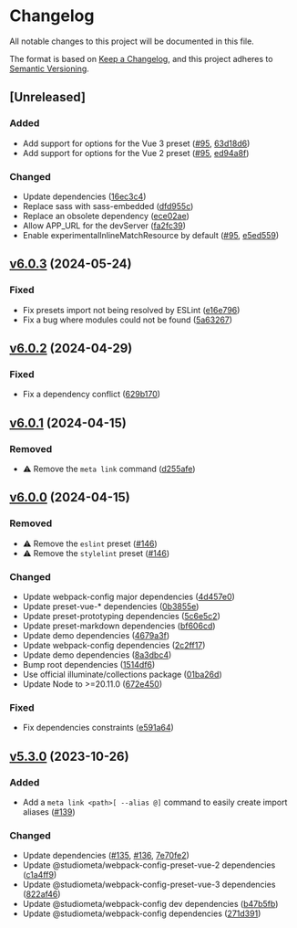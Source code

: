 # Changelog

All notable changes to this project will be documented in this file.

The format is based on [Keep a Changelog](https://keepachangelog.com/en/1.0.0/), and this project adheres to [Semantic Versioning](https://semver.org/spec/v2.0.0.html).

## [Unreleased]

### Added

- Add support for options for the Vue 3 preset ([#95](https://github.com/studiometa/webpack-config/pull/95), [63d18d6](https://github.com/studiometa/webpack-config/commits/63d18d6))
- Add support for options for the Vue 2 preset ([#95](https://github.com/studiometa/webpack-config/pull/95), [ed94a8f](https://github.com/studiometa/webpack-config/commits/ed94a8f))

### Changed

- Update dependencies ([16ec3c4](https://github.com/studiometa/webpack-config/commits/16ec3c4))
- Replace sass with sass-embedded ([dfd955c](https://github.com/studiometa/webpack-config/commits/dfd955c))
- Replace an obsolete dependency ([ece02ae](https://github.com/studiometa/webpack-config/commits/ece02ae))
- Allow APP_URL for the devServer ([fa2fc39](https://github.com/studiometa/webpack-config/commits/fa2fc39))
- Enable experimentalInlineMatchResource by default ([#95](https://github.com/studiometa/webpack-config/pull/95), [e5ed559](https://github.com/studiometa/webpack-config/commits/e5ed559))

## [v6.0.3](https://github.com/studiometa/webpack-config/compare/6.0.2..6.0.3) (2024-05-24)

### Fixed

- Fix presets import not being resolved by ESLint ([e16e796](https://github.com/studiometa/webpack-config/commit/e16e796))
- Fix a bug where modules could not be found ([5a63267](https://github.com/studiometa/webpack-config/commit/5a63267))

## [v6.0.2](https://github.com/studiometa/webpack-config/compare/6.0.1..6.0.2) (2024-04-29)

### Fixed

- Fix a dependency conflict ([629b170](https://github.com/studiometa/webpack-config/commit/629b170))

## [v6.0.1](https://github.com/studiometa/webpack-config/compare/6.0.0..6.0.1) (2024-04-15)

### Removed

- ⚠️ Remove the `meta link` command ([d255afe](https://github.com/studiometa/webpack-config/commit/d255afe))

## [v6.0.0](https://github.com/studiometa/webpack-config/compare/5.3.0..6.0.0) (2024-04-15)

### Removed

- ⚠️ Remove the `eslint` preset ([#146](https://github.com/studiometa/webpack-config/pull/146))
- ⚠️ Remove the `stylelint` preset ([#146](https://github.com/studiometa/webpack-config/pull/146))

### Changed

- Update webpack-config major dependencies ([4d457e0](https://github.com/studiometa/webpack-config/4d457e0))
- Update preset-vue-\* dependencies ([0b3855e](https://github.com/studiometa/webpack-config/0b3855e))
- Update preset-prototyping dependencies ([5c6e5c2](https://github.com/studiometa/webpack-config/5c6e5c2))
- Update preset-markdown dependencies ([bf606cd](https://github.com/studiometa/webpack-config/bf606cd))
- Update demo dependencies ([4679a3f](https://github.com/studiometa/webpack-config/4679a3f))
- Update webpack-config dependencies ([2c2ff17](https://github.com/studiometa/webpack-config/2c2ff17))
- Update demo dependencies ([8a3dbc4](https://github.com/studiometa/webpack-config/8a3dbc4))
- Bump root dependencies ([1514df6](https://github.com/studiometa/webpack-config/1514df6))
- Use official illuminate/collections package ([01ba26d](https://github.com/studiometa/webpack-config/01ba26d))
- Update Node to >=20.11.0 ([672e450](https://github.com/studiometa/webpack-config/commit/672e450))

### Fixed

- Fix dependencies constraints ([e591a64](https://github.com/studiometa/webpack-config/commit/e591a64))

## [v5.3.0](https://github.com/studiometa/webpack-config/compare/5.2.3..5.3.0) (2023-10-26)

### Added

- Add a `meta link <path>[ --alias @]` command to easily create import aliases ([#139](https://github.com/studiometa/webpack-config/pull/139))

### Changed

- Update dependencies ([#135](https://github.com/studiometa/webpack-config/pull/135), [#136](https://github.com/studiometa/webpack-config/pull/136), [7e70fe2](https://github.com/studiometa/webpack-config/commit/7e70fe2))
- Update @studiometa/webpack-config-preset-vue-2 dependencies ([c1a4ff9](https://github.com/studiometa/webpack-config/commit/c1a4ff9))
- Update @studiometa/webpack-config-preset-vue-3 dependencies ([822af46](https://github.com/studiometa/webpack-config/commit/822af46))
- Update @studiometa/webpack-config dev dependencies ([b47b5fb](https://github.com/studiometa/webpack-config/commit/b47b5fb))
- Update @studiometa/webpack-config dependencies ([271d391](https://github.com/studiometa/webpack-config/commit/271d391))
